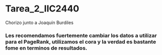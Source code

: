 # Tarea_2_IIC2440
Chorizo junto a Joaquín Burdiles

### Les recomendamos fuertemente cambiar los datos a utilizar para el PageRank, utilizamos el cora y la verdad es bastante fome en terminos de resultados.
